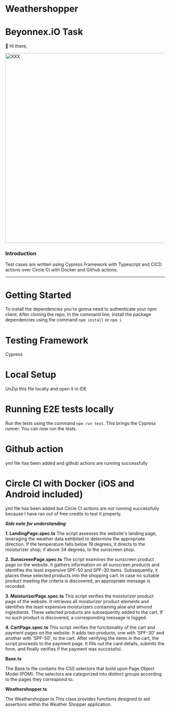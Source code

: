 # Weathershopper

# Beyonnex.iO Task

🔔 Hi there,


<img width="600" alt="XXX" src="https://www.monkeyuser.com/2022/unit-tests/248-unit-tests.png" class="center">

### Introduction

Test cases are written using Cypress Framework with Typescript and CICD actions over Circle CI with Docker and Github actions.

---

# Getting Started

To install the dependencies you're gonna need to authenticate your npm client.
After cloning the repo, In the command line, install the package dependencies using the command `npm install` or `npm i`

# Testing Framework
Cypress

# Local Setup
UnZip this file locally and open it in IDE

# Running E2E tests locally

Run the tests using the command `npm run test`. This brings the Cypress runner. You can now run the tests.

# Github action

yml file has been added and github actions are running successfully

# Circle CI with Docker (iOS and Android included)

yml file has been added but Circle CI actions are *not* running successfully because I have ran out of free credits to test it properly.


***Side note for understanding***

**1. LandingPage.spec.ts**
The script assesses the website's landing page, leveraging the weather data exhibited to determine the appropriate direction. If the temperature falls below 19 degrees, it directs to the moisturizer shop; if above 34 degrees, to the sunscreen shop.

**2. SunscreenPage.spec.ts**
The script examines the sunscreen product page on the website. It gathers information on all sunscreen products and identifies the least expensive SPF-50 and SPF-30 items. Subsequently, it places these selected products into the shopping cart. In case no suitable product meeting the criteria is discovered, an appropriate message is recorded.

**3. MoisturizerPage.spec.ts**
This script verifies the moisturizer product page of the website. It retrieves all moisturizer product elements and identifies the least expensive moisturizers containing aloe and almond ingredients. These selected products are subsequently added to the cart. If no such product is discovered, a corresponding message is logged.

**4. CartPage.spec.ts**
This script verifies the functionality of the cart and payment pages on the website. It adds two products, one with 'SPF-30' and another with 'SPF-50', to the cart. After verifying the items in the cart, the script proceeds to the payment page. It fills out the card details, submits the form, and finally verifies if the payment was successful.

**Base.ts**

The Base.ts file contains the CSS selectors that build upon Page Object Model (POM). The selectors are categorized into distinct groups according to the pages they correspond to.

**Weathershopper.ts**

The Weathershopper.ts This class provides functions designed to aid assertions within the Weather Shopper application.




